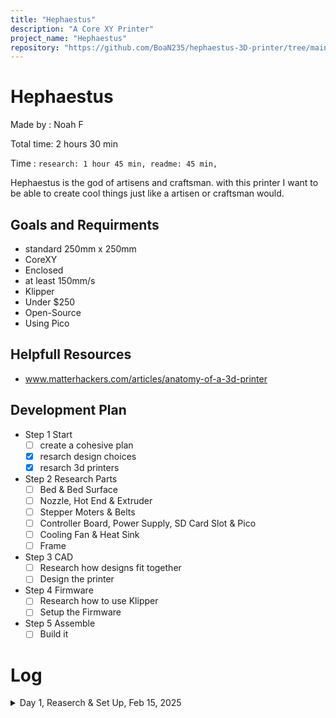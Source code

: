 ```yaml
---
title: "Hephaestus"
description: "A Core XY Printer"
project_name: "Hephaestus"
repository: "https://github.com/BoaN235/hephaestus-3D-printer/tree/main"
---
```

# Hephaestus
Made by : Noah F

Total time: 2 hours 30 min

Time : `research: 1 hour 45 min,
  readme: 45 min, `

Hephaestus is the god of artisens and craftsman. with this printer I want to be able to create cool things just like a artisen or craftsman would.

## Goals and Requirments
- standard 250mm x 250mm
- CoreXY
- Enclosed
- at least 150mm/s
- Klipper
- Under $250
- Open-Source
- Using Pico

## Helpfull Resources
- www.matterhackers.com/articles/anatomy-of-a-3d-printer

## Development Plan
- Step 1 Start
  - [ ] create a cohesive plan 
  - [x] resarch design choices
  - [x] resarch 3d printers
- Step 2 Research Parts
  - [ ] Bed & Bed Surface
  - [ ] Nozzle, Hot End & Extruder
  - [ ] Stepper Moters & Belts
  - [ ] Controller Board, Power Supply, SD Card Slot & Pico
  - [ ] Cooling Fan & Heat Sink
  - [ ] Frame
- Step 3 CAD
  - [ ] Research how designs fit together
  - [ ] Design the printer
- Step 4 Firmware
  - [ ] Research how to use Klipper
  - [ ] Setup the Firmware
- Step 5 Assemble
  - [ ] Build it

# Log

<details>
<summary> Day 1, Reaserch & Set Up, Feb 15, 2025 </summary>

time: 2 hours 30 min

Total time: 2 hours 30 min

Time : `research: 1 hour 45 min,
  readme: 45 min, `

Description: 
- Researched how 3d printers work
- Started Development Plan
- chose a CoreXY Printer
</details>
